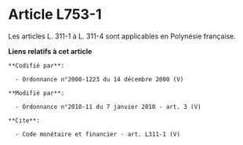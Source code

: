 # Article L753-1

Les articles L. 311-1 à L. 311-4 sont applicables en Polynésie française.

**Liens relatifs à cet article**

	**Codifié par**:

	  - Ordonnance n°2000-1223 du 14 décembre 2000 (V)

	**Modifié par**:

	  - Ordonnance n°2010-11 du 7 janvier 2010 - art. 3 (V)

	**Cite**:

	  - Code monétaire et financier - art. L311-1 (V)
